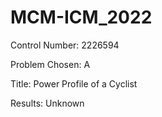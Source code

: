 # MCM-ICM_2022

Control Number: 2226594

Problem Chosen: A

Title: Power Profile of a Cyclist

Results: Unknown
